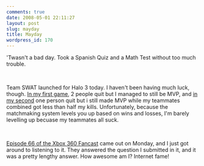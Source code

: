 ```yaml
---
comments: true
date: 2008-05-01 22:11:27
layout: post
slug: mayday
title: Mayday
wordpress_id: 170
---
```


'Twasn't a bad day. Took a Spanish Quiz and a Math Test without too much trouble.




 




Team SWAT launched for Halo 3 today. I haven't been having much luck, though. [In my first game](http://www.bungie.net/Stats/GameStatsHalo3.aspx?gameid=475324900&player=CouchPotato99), 2 people quit but I managed to still be MVP, and [in my second](http://www.bungie.net/Stats/GameStatsHalo3.aspx?gameid=475343277&player=CouchPotato99) one person quit but i still made MVP while my teammates combined got less than half my kills. Unfortunately, because the matchmaking system levels you up based on wins and losses, I'm barely levelling up becuase my teammates all suck.




 




[Episode 66 of the Xbox 360 Fancast](http://www.xbox360fanboy.com/2008/04/28/xbox-360-fancast-066-600-shy-of-evil/) came out on Monday, and I just got around to listening to it. They answered the question I submitted in it, and it was a pretty lengthy answer. How awesome am I? Internet fame!

